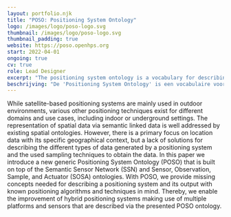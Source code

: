```yaml
---
layout: portfolio.njk
title: "POSO: Positioning System Ontology"
logo: /images/logo/poso-logo.svg
thumbnail: /images/logo/poso-logo.svg
thumbnail_padding: true
website: https://poso.openhps.org
start: 2022-04-01
ongoing: true
cv: true
role: Lead Designer
excerpt: "The positioning system ontology is a vocabulary for describing positioning systems and the techniques these systems use to determine a position. With POSO we aim to provide semantic meaning on how a positioning system is deployed and how results are calculated."
beschrijving: "De 'Positioning System Ontology' is een vocabulaire voor het beschrijven van positioneringssystemen en de technieken die deze systemen gebruiken om een positie te bepalen. Met POSO willen we semantische betekenis geven aan hoe een positioneringssysteem wordt ingezet en hoe resultaten worden berekend."
---
```

While satellite-based positioning systems are mainly used in outdoor environments, various other positioning techniques exist for different domains and use cases, including indoor or underground settings. The representation of spatial data via semantic linked data is well addressed by existing spatial ontologies. However, there is a primary focus on location data with its specific geographical context, but a lack of solutions for describing the different types of data generated by a positioning system and the used sampling techniques to obtain the data. In this paper we introduce a new generic Positioning System Ontology (POSO) that is built on top of the Semantic Sensor Network (SSN) and Sensor, Observation, Sample, and Actuator (SOSA) ontologies. With POSO, we provide missing concepts needed for describing a positioning system and its output with known positioning algorithms and techniques in mind. Thereby, we enable the improvement of hybrid positioning systems making use of multiple platforms and sensors that are described via the presented POSO ontology.